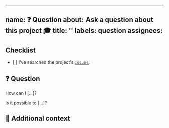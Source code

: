 ______________________________________________________________________

## name: ❓ Question about: Ask a question about this project 🎓 title: '' labels: question assignees:

## Checklist

<!-- Mark with an `x` all the checkboxes that apply (like `[x]`) -->

- \[ \] I've searched the project's [`issues`](https://github.com/AlphaConnector/alpha_connector/issues?q=is%3Aissue).

## ❓ Question

<!-- What is your question -->

How can I \[...\]?

Is it possible to \[...\]?

## 📎 Additional context

<!-- Add any other context or screenshots about the feature request here. -->

